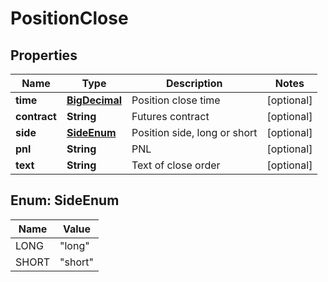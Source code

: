 
# PositionClose

## Properties
Name | Type | Description | Notes
------------ | ------------- | ------------- | -------------
**time** | [**BigDecimal**](BigDecimal.md) | Position close time |  [optional]
**contract** | **String** | Futures contract |  [optional]
**side** | [**SideEnum**](#SideEnum) | Position side, long or short |  [optional]
**pnl** | **String** | PNL |  [optional]
**text** | **String** | Text of close order |  [optional]


<a name="SideEnum"></a>
## Enum: SideEnum
Name | Value
---- | -----
LONG | &quot;long&quot;
SHORT | &quot;short&quot;



